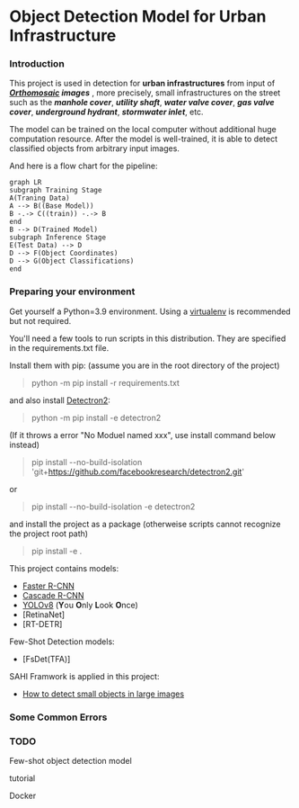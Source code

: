 # Object Detection Model for Urban Infrastructure

### Introduction
This project is used in detection for **urban infrastructures** from input of ***[Orthomosaic](https://www.dronegenuity.com/orthomosaic-maps-explained/) images*** , more precisely,  small infrastructures on the street such as the ***manhole cover***, ***utility shaft***, ***water valve cover***, ***gas valve cover***, ***underground hydrant***, ***stormwater inlet***, etc. 

The model can be trained on the local computer without additional huge computation resource. After the model is well-trained, it is able to detect classified objects from arbitrary input images.

And here is a flow chart for the pipeline:

```mermaid
graph LR
subgraph Training Stage
A(Traning Data) 
A --> B((Base Model))
B -.-> C((train)) -.-> B
end
B --> D(Trained Model)
subgraph Inference Stage
E(Test Data) --> D
D --> F(Object Coordinates)
D --> G(Object Classifications)
end
```

### Preparing your environment

Get yourself a Python=3.9 environment. Using a  [virtualenv](https://packaging.python.org/en/latest/guides/installing-using-pip-and-virtual-environments/#creating-a-virtual-environment)  is recommended but not required.

You'll need a few tools to run scripts in this distribution. They are specified in the requirements.txt file.

Install them with pip: (assume you are in the root directory of the project)
> python -m pip install -r requirements.txt

and also install [Detectron2](https://github.com/facebookresearch/detectron2):
>python -m pip install -e detectron2

(If it throws a error "No Moduel named xxx", use install command below instead)

>pip install --no-build-isolation 'git+https://github.com/facebookresearch/detectron2.git'

or

>pip install --no-build-isolation -e detectron2

and install the project as a package (otherweise scripts cannot recognize the project root path)
>pip install -e .

This project contains models:
- [Faster R-CNN](https://arxiv.org/abs/1506.01497)
- [Cascade R-CNN](https://arxiv.org/abs/1712.00726)
- [YOLOv8](https://arxiv.org/html/2407.20892v1) (**Y**ou **O**nly **L**ook **O**nce)
- [RetinaNet]
- [RT-DETR]

Few-Shot Detection models:
- [FsDet(TFA)]

SAHI Framwork is applied in this project:
- [How to detect small objects in large images](https://blog.ml6.eu/how-to-detect-small-objects-in-very-large-images-70234bab0f98)

### Some Common Errors 

### TODO
Few-shot object detection model

tutorial

Docker
